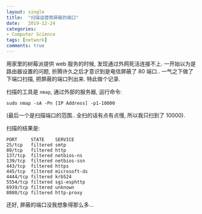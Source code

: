 ```yaml
---
layout: single
title:  "扫描运营商屏蔽的端口"
date:   2019-12-24
categories:
- Computer Science
tags: [network]
comments: true
---
```

用家里的树莓派提供 web 服务的时候, 发现通过外网死活连接不上. 
一开始以为是路由器设置的问题, 折腾许久之后才意识到是电信屏蔽了 80 端口.. 
一气之下做了下端口扫描, 把屏蔽的端口列出来. 特此做个记录. 

扫描的工具是 `nmap`, 通过外部的服务器, 运行命令: 
```
sudo nmap -sA -Pn [IP Address] -p1-10000
```

(最后一个是扫描端口的范围.. 全扫的话有点有点慢, 所以我只扫到了 10000). 

扫描的结果是: 

```
PORT     STATE    SERVICE
25/tcp   filtered smtp
80/tcp   filtered http
137/tcp  filtered netbios-ns
139/tcp  filtered netbios-ssn
443/tcp  filtered https
445/tcp  filtered microsoft-ds
4444/tcp filtered krb524
5554/tcp filtered sgi-esphttp
6939/tcp filtered unknown
8080/tcp filtered http-proxy
```

还好, 屏蔽的端口没我想象得那么多... 